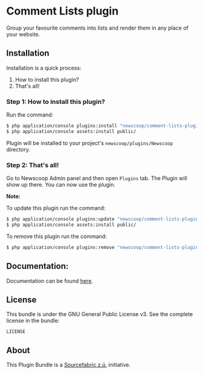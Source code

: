 Comment Lists plugin
===================

Group your favourite comments into lists and render them in any place of your website.

Installation
-------------
Installation is a quick process:


1. How to install this plugin?
2. That's all!

### Step 1: How to install this plugin?
Run the command:
``` bash
$ php application/console plugins:install "newscoop/comment-lists-plugin"
$ php application/console assets:install public/
```
Plugin will be installed to your project's `newscoop/plugins/Newscoop` directory.

### Step 2: That's all!
Go to Newscoop Admin panel and then open `Plugins` tab. The Plugin will show up there. You can now use the plugin.


**Note:**

To update this plugin run the command:
``` bash
$ php application/console plugins:update "newscoop/comment-lists-plugin"
$ php application/console assets:install public/
```

To remove this plugin run the command:
``` bash
$ php application/console plugins:remove "newscoop/comment-lists-plugin"
```

Documentation:
-------------

Documentation can be found [here](https://wiki.sourcefabric.org/pages/viewpage.action?pageId=18251862).

License
-------

This bundle is under the GNU General Public License v3. See the complete license in the bundle:

    LICENSE

About
-------
This Plugin Bundle is a [Sourcefabric z.ú.](https://github.com/sourcefabric) initiative.
